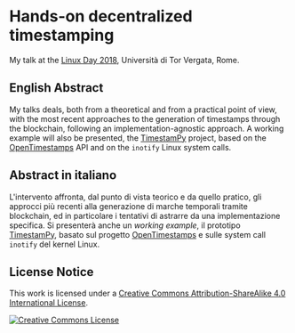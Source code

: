 # Hands-on decentralized timestamping

My talk at the [Linux Day 2018](http://lug.uniroma2.it/ld18/), Università di Tor Vergata, Rome.

## English Abstract

My talks deals, both from a theoretical and from a practical point of view, with the most recent approaches to the generation of timestamps through the blockchain, following an implementation-agnostic approach. A working example will also be presented, the [TimestamPy](https://reale.me/timestampy/) project, based on the [OpenTimestamps](https://opentimestamps.org/) API and on the `inotify` Linux system calls.

## Abstract in italiano

L'intervento affronta, dal punto di vista teorico e da quello pratico, gli approcci più recenti alla generazione di marche temporali tramite blockchain, ed in particolare i tentativi di astrarre da una implementazione specifica. Si presenterà anche un *working example*, il prototipo [TimestamPy](https://reale.me/timestampy/), basato sul progetto [OpenTimestamps](https://opentimestamps.org/) e sulle system call `inotify` del kernel Linux.

## License Notice

This work is licensed under a <a rel="license" href="http://creativecommons.org/licenses/by-sa/4.0/">Creative Commons Attribution-ShareAlike 4.0 International License</a>.

<a rel="license" href="http://creativecommons.org/licenses/by-sa/4.0/"><img alt="Creative Commons License" style="border-width:0" src="https://i.creativecommons.org/l/by-sa/4.0/88x31.png" /></a>
